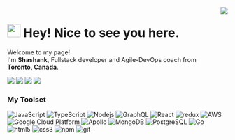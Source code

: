 
<img align="right" src="https://komarev.com/ghpvc/?username=shashankkatte&label=Visitors">
<h1><img src="https://emojis.slackmojis.com/emojis/images/1531849430/4246/blob-sunglasses.gif?1531849430" width="30"/> Hey! Nice to see you here.</h1>


<p>Welcome to my page! </br> I'm <strong>Shashank</strong>, Fullstack developer and Agile-DevOps coach from <img src="https://image.flaticon.com/icons/svg/321/321219.svg" width="13"/> <b>Toronto, Canada</b>.</p>

<p>
    <a align="left" href="https://www.linkedin.com/in/shashankkatte/"><img src="https://img.shields.io/badge/linkedin-%230077B5.svg?&style=flat-square&logo=linkedin&logoColor=white" ></a> 
<a align="left" href="https://medium.com/@shashankkatte"><img src="https://img.shields.io/badge/medium-%2312100E.svg?&style=flat-square&logo=medium&logoColor=white" ></a> 
  <a align="left" href="https://dev.to/shashankkatte"><img src="https://img.shields.io/badge/DEV.TO-%230A0A0A.svg?&style=flat-square&logo=dev-dot-to&logoColor=white"></a>
  <a align="left" href="https://twitter.com/shashankkatte"><img src="https://img.shields.io/badge/twitter-%231DA1F2.svg?&style=flat-square&logo=twitter&logoColor=white"></a> 
</p>

<h3>My Toolset</h3>
<p>
    <img alt="JavaScript" src="https://img.shields.io/badge/-JavaScript-F7DF1E?style=flat-square&logo=javascript&logoColor=white" />
    <img alt="TypeScript" src="https://img.shields.io/badge/-TypeScript-007ACC?style=flat-square&logo=typescript&logoColor=white" />
    <img alt="Nodejs" src="https://img.shields.io/badge/-Nodejs-43853d?style=flat-square&logo=Node.js&logoColor=white" />
    <img alt="GraphQL" src="https://img.shields.io/badge/-GraphQL-E10098?style=flat-square&logo=graphql&logoColor=white" />
    <img alt="React" src="https://img.shields.io/badge/-React-45b8d8?style=flat-square&logo=react&logoColor=white" />
    <img alt="redux" src="https://img.shields.io/badge/-Redux-764ABC?style=flat-square&logo=redux&logoColor=white" />
    <img alt="AWS" src="https://img.shields.io/badge/-Amazon_AWS-232F3E?style=flat-square&logo=amazon-aws&logoColor=white" />
    <img alt="Google Cloud Platform" src="https://img.shields.io/badge/-Google_Cloud_Platform-1a73e8?style=flat-square&logo=google-cloud&logoColor=white" />
    <img alt="Apollo" src="https://img.shields.io/badge/-Apollo%20GraphQL-311C87?style=flat-square&logo=apollo-graphql&logoColor=white" />
    <img alt="MongoDB" src="https://img.shields.io/badge/-MongoDB-13aa52?style=flat-square&logo=mongodb&logoColor=white" />
    <img alt="PostgreSQL" src="https://img.shields.io/badge/-PostgreSQL-336791?style=flat-square&logo=postgresql&logoColor=white" />
    <img alt="Go" src="https://img.shields.io/badge/-go-00ADD8?style=flat-square&logo=go&logoColor=white" />
    <img alt="html5" src="https://img.shields.io/badge/-HTML5-E34F26?style=flat-square&logo=html5&logoColor=white" />
    <img alt="css3" src="https://img.shields.io/badge/-css3-1572B6?style=flat-square&logo=css3&logoColor=white" />
    <img alt="npm" src="https://img.shields.io/badge/-NPM-CB3837?style=flat-square&logo=npm&logoColor=white" />
    <img alt="git" src="https://img.shields.io/badge/-Git-F05032?style=flat-square&logo=git&logoColor=white" />
</p>
